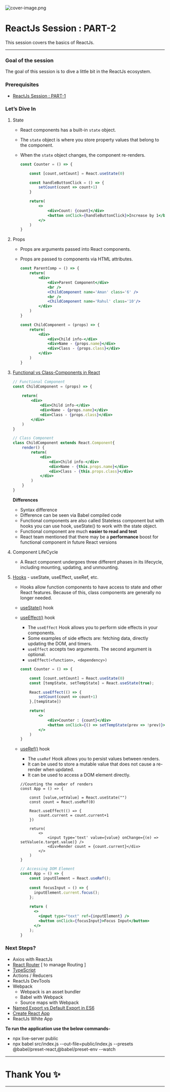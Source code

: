 ![cover-image.png](cover-image.png)

# ReactJs Session : PART-2

This session covers the basics of ReactJs.

---

### **Goal of the session**

The goal of this session is to dive a little bit in the ReactJs ecosystem.

### **Prerequisites**

- [ReactJs Session : PART-1](https://github.com/anshul-16/reactjs-session-1)

### Let’s Dive In

1. State
    - React components has a built-in `state` object.
    - The `state` object is where you store property values that belong to the component.
    - When the `state` object changes, the component re-renders.
        
        ```jsx
        const Counter = () => {
        
            const [count,setCount] = React.useState(0)
        
            const handleButtonClick = () => {
                setCount(count => count+1)
            }
        
            return(
                <>
                    <div>Count: {count}</div>
                    <button onClick={handleButtonClick}>Increase by 1</button>
                </>
            )
        }
        ```
        
2. Props
    - Props are arguments passed into React components.
    - Props are passed to components via HTML attributes.
        
        ```jsx
        const ParentComp = () => {
            return(
                <div>
                    <div>Parent Component</div>
                    <br />
                    <ChildComponent name='Aman' class='6' />
                    <br />
                    <ChildComponent name='Rahul' class='10'/>
                </div>
            )
        }
        
        const ChildComponent = (props) => {
            return(
                <div>
                    <div>Child info-</div>
                    <div>Name - {props.name}</div>
                    <div>Class - {props.class}</div>
                </div>
            )
        }
        ```
        
3. [Functional vs Class-Components in React](https://medium.com/@Zwenza/functional-vs-class-components-in-react-231e3fbd7108)
    
    ```jsx
    // Functional Component
    const ChildComponent = (props) => {
        
        return(
            <div>
                <div>Child info-</div>
                <div>Name - {props.name}</div>
                <div>Class - {props.class}</div>
            </div>
        )
    }
    ```
    
    ```jsx
    // Class Component
    class ChildComponent extends React.Component{
        render() {
            return(
                <div>
                    <div>Child info-</div>
                    <div>Name - {this.props.name}</div>
                    <div>Class - {this.props.class}</div>
                </div>
            )
        }
    }
    ```
    
    **Differences**
    
    - Syntax difference
    - Difference can be seen via Babel compiled code
    - Functional components are also called Stateless component but with hooks you can use hook, useState() to work with the state object.
    - Functional component are much **easier to read and test**
    - React team mentioned that there may be a **performance** boost for functional component in future React versions
4. Component LifeCycle
    - A React component undergoes three different phases in its lifecycle, including mounting, updating, and unmounting.
5. [Hooks](https://www.w3schools.com/react/react_hooks.asp) - useState, useEffect, useRef, etc.
    - Hooks allow function components to have access to state and other React features. Because of this, class components are generally no longer needed.
    - [useState()](https://www.w3schools.com/react/react_usestate.asp) hook
    - [useEffect()](https://www.w3schools.com/react/react_useeffect.asp) hook
        - The `useEffect` Hook allows you to perform side effects in your components.
        - Some examples of side effects are: fetching data, directly updating the DOM, and timers.
        - `useEffect` accepts two arguments. The second argument is optional.
        - `useEffect(<function>, <dependency>)`
        
        ```jsx
        const Counter = () => {
        
            const [count,setCount] = React.useState(0)
            const [tempState, setTempState] = React.useState(true);
        
            React.useEffect(() => {
                setCount(count => count+1)
            },[tempState])
        
            return(
                <>
                    <div>Counter : {count}</div>
                    <button onClick={() => setTempState(prev => !prev)}>Change Temp State</button>
                </>
            )
        }
        ```
        
    - [useRef()](https://www.w3schools.com/react/react_useref.asp) hook
        - The `useRef` Hook allows you to persist values between renders.
        - It can be used to store a mutable value that does not cause a re-render when updated.
        - It can be used to access a DOM element directly.
        
        ```
        //Counting the number of renders
        const App = () => {
        
            const [value,setValue] = React.useState("")
            const count = React.useRef(0)
        
            React.useEffect(() => {
                count.current = count.current+1   
            })
        
            return(
                <>
                    <input type='text' value={value} onChange={(e) => setValue(e.target.value)} />
                    <div>Render count = {count.current}</div>
                </>
            )
        }
        ```
        
        ```jsx
        // Accessing DOM Element
        const App = () => {
            const inputElement = React.useRef();
          
            const focusInput = () => {
              inputElement.current.focus();
            };
          
            return (
              <>
                <input type="text" ref={inputElement} />
                <button onClick={focusInput}>Focus Input</button>
              </>
            );
        }
        ```
        

### Next Steps?

- Axios with ReactJs
- [React Router](https://www.w3schools.com/react/react_router.asp) [ to manage Routing ]
- [TypeScript](https://www.typescriptlang.org/)
- Actions / Reducers
- ReactJs DevTools
- Webpack
    - Webpack is an asset bundler
    - Babel with Webpack
    - Source maps with Webpack
- [Named Export vs Default Export in ES6](https://medium.com/@etherealm/named-export-vs-default-export-in-es6-affb483a0910)
- [Create React App](https://create-react-app.dev/)
- ReactJs White App

**To run the application use the below commands-**

- npx live-server public
- npx babel src/index.js --out-file=public/index.js --presets @babel/preset-react,@babel/preset-env --watch

---

# Thank You ✨

---
